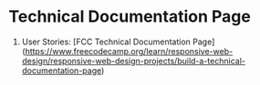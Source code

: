 # Technical Documentation Page

1. User Stories: [FCC Technical Documentation Page] (https://www.freecodecamp.org/learn/responsive-web-design/responsive-web-design-projects/build-a-technical-documentation-page)